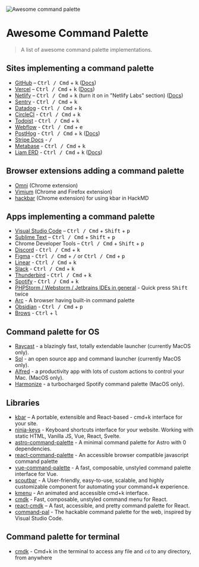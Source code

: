 ![Awesome command palette](./screenshot.png)

# Awesome Command Palette

> A list of awesome command palette implementations.

## Sites implementing a command palette

- [GitHub](https://github.com) – <kbd>Ctrl / Cmd</kbd> + <kbd>k</kbd> ([Docs](https://docs.github.com/en/get-started/accessibility/github-command-palette))
- [Vercel](https://vercel.com/) – <kbd>Ctrl / Cmd</kbd> + <kbd>k</kbd> ([Docs](https://vercel.com/docs/dashboard-features/command-menu#using-the-command-menu-))
- [Netlify](https://www.netlify.com/) – <kbd>Ctrl / Cmd</kbd> + <kbd>k</kbd> (turn it on in "Netlify Labs" section) ([Docs](https://docs.netlify.com/welcome/command-palette/))
- [Sentry](https://sentry.io) - <kbd>Ctrl / Cmd</kbd> + <kbd>k</kbd>
- [Datadog](https://app.datadoghq.com) - <kbd>Ctrl / Cmd</kbd> + <kbd>k</kbd>
- [CircleCI](https://app.circleci.com) - <kbd>Ctrl / Cmd</kbd> + <kbd>k</kbd>
- [Todoist](https://todoist.com/app/) - <kbd>Ctrl / Cmd</kbd> + <kbd>k</kbd>
- [Webflow](https://webflow.com/) - <kbd>Ctrl / Cmd</kbd> + <kbd>e</kbd>
- [PostHog](https://posthog.com/) - <kbd>Ctrl / Cmd</kbd> + <kbd>k</kbd> ([Docs](https://posthog.com/docs/cmd-k))
- [Stripe Docs](https://docs.stripe.com) - <kbd>/</kbd>
- [Metabase](https://www.metabase.com/) - <kbd>Ctrl / Cmd</kbd> + <kbd>k</kbd>
- [Liam ERD](https://liambx.com/) - <kbd>Ctrl / Cmd</kbd> + <kbd>k</kbd> ([Docs](https://liambx.com/docs/ui-features/command-palette))

## Browser extensions adding a command palette

- [Omni](https://github.com/alyssaxuu/omni) (Chrome extension)
- [Vimium](https://github.com/philc/vimium) (Chrome and Firefox extension)
- [hackbar](https://github.com/uier/hackbar) (Chrome extension) for using kbar in HackMD

## Apps implementing a command palette

- [Visual Studio Code](https://code.visualstudio.com/) – <kbd>Ctrl / Cmd</kbd> + <kbd>Shift</kbd> + <kbd>p</kbd>
- [Sublime Text](https://www.sublimetext.com/) – <kbd>Ctrl / Cmd</kbd> + <kbd>Shift</kbd> + <kbd>p</kbd>
- Chrome Developer Tools – <kbd>Ctrl / Cmd</kbd> + <kbd>Shift</kbd> + <kbd>p</kbd>
- [Discord](https://discord.com) - <kbd>Ctrl / Cmd</kbd> + <kbd>k</kbd>
- [Figma](https://figma.com) - <kbd>Ctrl / Cmd</kbd> + <kbd>/</kbd> or <kbd>Ctrl / Cmd</kbd> + <kbd>p</kbd>
- [Linear](https://linear.app) - <kbd>Ctrl / Cmd</kbd> + <kbd>k</kbd>
- [Slack](https://slack.com) - <kbd>Ctrl / Cmd</kbd> + <kbd>k</kbd>
- [Thunderbird](https://www.thunderbird.net/) - <kbd>Ctrl / Cmd</kbd> + <kbd>k</kbd>
- [Spotify](https://spotify.com) - <kbd>Ctrl / Cmd</kbd> + <kbd>k</kbd>
- [PHPStorm / Webstorm / Jetbrains IDEs in general](https://www.jetbrains.com/) - Quick press <kbd>Shift</kbd> twice
- [Arc](https://arc.net/) - A browser having built-in command palette
- [Obsidian](https://obsidian.md) - <kbd>Ctrl / Cmd</kbd> + <kbd>p</kbd>
- [Brows](https://brows.app) - <kbd>Ctrl</kbd> + <kbd>l</kbd>

## Command palette for OS

- [Raycast](https://www.raycast.com/) - a blazingly fast, totally extendable launcher (currently MacOS only).
- [Sol](https://sol.ospfranco.com/) - an open source app and command launcher (currently MacOS only).
- [Alfred](https://www.alfredapp.com/) - a productivity app with lots of custom actions to control your Mac. (MacOS only).
- [Harmonize](https://www.getharmonize.app/) - a turbocharged Spotify command palette (MacOS only).

## Libraries

- [kbar](https://github.com/timc1/kbar) – A portable, extensible and React-based - cmd+k interface for your site.
- [ninja-keys](https://github.com/ssleptsov/ninja-keys) - Keyboard shortcuts interface for your website. Working with static HTML, Vanilla JS, Vue, React, Svelte.
- [astro-command-palette](https://github.com/pauchiner/astro-command-palette) - A minimal command palette for Astro with 0 dependencies.
- [react-command-palette](https://github.com/asabaylus/react-command-palette) - An accessible browser compatible javascript command palette
- [vue-command-palette](https://github.com/xiaoluoboding/vue-command-palette) - A fast, composable, unstyled command palette interface for Vue.
- [scoutbar](https://github.com/adenekan41/scoutbar) - A User-friendly, easy-to-use, scalable, and highly customizable component for automating your command+k experience.
- [kmenu](https://github.com/harshhhdev/kmenu) - An animated and accessible cmd+k interface.
- [cmdk](https://github.com/pacocoursey/cmdk) - Fast, composable, unstyled command menu for React.
- [react-cmdk](https://github.com/albingroen/react-cmdk) – A fast, accessible, and pretty command palette for React.
- [command-pal](https://github.com/benwinding/command-pal) - The hackable command palette for the web, inspired by Visual Studio Code.

## Command palette for terminal

- [cmdk](https://github.com/mieubrisse/cmdk) - Cmd+k in the terminal to access any file and `cd` to any directory, from anywhere
